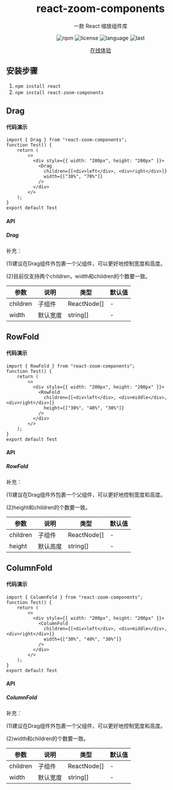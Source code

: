 <div align="center">
<h1 align="center">react-zoom-components</h1>
一款 React 缩放组件库

![npm](https://img.shields.io/npm/v/react-zoom-components)
![license](https://img.shields.io/github/license/011015/react-zoom-components)
![language](https://img.shields.io/github/languages/top/011015/react-zoom-components)
![last](https://img.shields.io/github/last-commit/011015/react-zoom-components)

<a href="https://011015.github.io/react-zoom-components/index.html" target="_blank">在线体验</a>

</div>

## 安装步骤

1. `npm install react`
2. `npm install react-zoom-components`

## Drag

#### 代码演示

```react
import { Drag } from "react-zoom-components";
function Test() {
    return (
        <>
          <div style={{ width: "200px", height: "200px" }}>
            <Drag
              children={[<div>left</div>, <div>right</div>]}
              width={["30%", "70%"]}
            />
          </div>
        </>
    );
}
export default Test
```

#### API

##### Drag

补充：

(1)建议在Drag组件外包裹一个父组件，可以更好地控制宽度和高度。

(2)目前仅支持两个children，width和children的个数要一致。

| 参数     | 说明     | 类型        | 默认值 |
| -------- | -------- | ----------- | ------ |
| children | 子组件   | ReactNode[] | -      |
| width    | 默认宽度 | string[]    | -      |

## RowFold

#### 代码演示

```react
import { RowFold } from "react-zoom-components";
function Test() {
    return (
        <>
          <div style={{ width: "200px", height: "200px" }}>
            <RowFold
              children={[<div>left</div>, <div>middle</div>, <div>right</div>]}
              height={["30%", "40%", "30%"]}
            />
          </div>
        </>
    );
}
export default Test
```

#### API

##### RowFold

补充：

(1)建议在Drag组件外包裹一个父组件，可以更好地控制宽度和高度。

(2)height和children的个数要一致。

| 参数     | 说明     | 类型        | 默认值 |
| -------- | -------- | ----------- | ------ |
| children | 子组件   | ReactNode[] | -      |
| height   | 默认高度 | string[]    | -      |

## ColumnFold

#### 代码演示

```react
import { ColumnFold } from "react-zoom-components";
function Test() {
    return (
        <>
          <div style={{ width: "200px", height: "200px" }}>
            <ColumnFold
              children={[<div>left</div>, <div>middle</div>, <div>right</div>]}
              width={["30%", "40%", "30%"]}
            />
          </div>
        </>
    );
}
export default Test
```

#### API

##### ColumnFold

补充：

(1)建议在Drag组件外包裹一个父组件，可以更好地控制宽度和高度。

(2)width和children的个数要一致。

| 参数     | 说明     | 类型        | 默认值 |
| -------- | -------- | ----------- | ------ |
| children | 子组件   | ReactNode[] | -      |
| width    | 默认宽度 | string[]    | -      |
